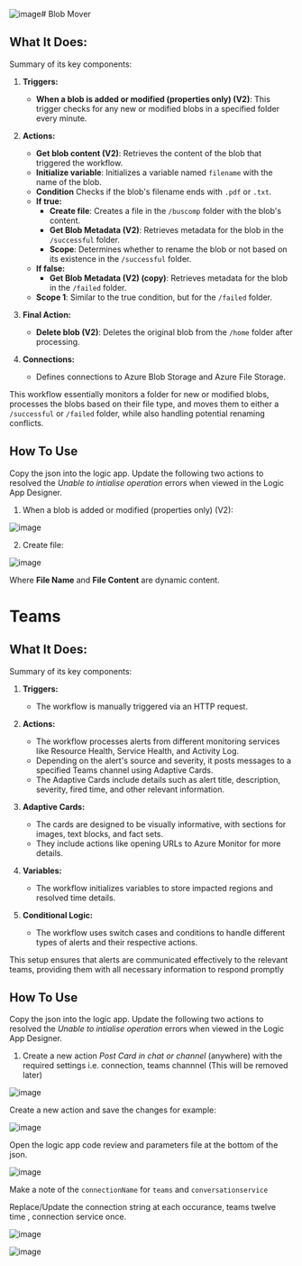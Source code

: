 ![image](https://github.com/user-attachments/assets/bcaa1fe9-cbd8-4298-aff6-0685d8c9e2cd)# Blob Mover
## What It Does:
Summary of its key components:

1. **Triggers:**
    * **When a blob is added or modified (properties only) (V2)**: This trigger checks for any new or modified blobs in a specified folder every minute.

2. **Actions:**
    * **Get blob content (V2)**: Retrieves the content of the blob that triggered the workflow.
    * **Initialize variable**: Initializes a variable named `filename` with the name of the blob.
    * **Condition** Checks if the blob's filename ends with `.pdf` or `.txt`.
    * **If true:**
      * **Create file**: Creates a file in the `/buscomp` folder with the blob's content.
      * **Get Blob Metadata (V2)**: Retrieves metadata for the blob in the `/successful` folder.
      * **Scope**: Determines whether to rename the blob or not based on its existence in the `/successful` folder.
    * **If false:**
      * **Get Blob Metadata (V2) (copy)**: Retrieves metadata for the blob in the `/failed` folder.
    * **Scope 1**: Similar to the true condition, but for the `/failed` folder.

3. **Final Action:**
    * **Delete blob (V2)**: Deletes the original blob from the `/home` folder after processing.

4. **Connections:**
    * Defines connections to Azure Blob Storage and Azure File Storage.

This workflow essentially monitors a folder for new or modified blobs, processes the blobs based on their file type, and moves them to either a `/successful` or `/failed` folder, while also handling potential renaming conflicts.

## How To Use
Copy the json into the logic app. Update the following two actions to resolved the *Unable to intialise operation* errors when viewed in the Logic App Designer.

1. When a blob is added or modified (properties only) (V2): 

![image](https://github.com/user-attachments/assets/ff755249-d229-4158-af47-4985f78c6a65)

2. Create file:

![image](https://github.com/user-attachments/assets/4189b08b-18ec-46e5-95df-0d8acc403af0)

Where **File Name** and **File Content** are dynamic content.

# Teams
## What It Does:
Summary of its key components:

1. **Triggers:**
    * The workflow is manually triggered via an HTTP request.

2. **Actions:**
    * The workflow processes alerts from different monitoring services like Resource Health, Service Health, and Activity Log.
    * Depending on the alert's source and severity, it posts messages to a specified Teams channel using Adaptive Cards.
    * The Adaptive Cards include details such as alert title, description, severity, fired time, and other relevant information.
      
3. **Adaptive Cards:**
    * The cards are designed to be visually informative, with sections for images, text blocks, and fact sets.
    * They include actions like opening URLs to Azure Monitor for more details.

4. **Variables:**
    * The workflow initializes variables to store impacted regions and resolved time details.
  
5. **Conditional Logic:**
    * The workflow uses switch cases and conditions to handle different types of alerts and their respective actions.
  
This setup ensures that alerts are communicated effectively to the relevant teams, providing them with all necessary information to respond promptly

## How To Use
Copy the json into the logic app. Update the following two actions to resolved the *Unable to intialise operation* errors when viewed in the Logic App Designer.
1. Create a new action *Post Card in chat or channel* (anywhere) with the required settings i.e. connection, teams channnel (This will be removed later)
   
![image](https://github.com/user-attachments/assets/d1887160-5e83-40d6-a8e4-bfa2064e7641)

Create a new action and save the changes for example:

![image](https://github.com/user-attachments/assets/c7db7617-a49c-42e5-b00b-6a111a721588)

Open the logic app code review and parameters file at the bottom of the json.


![image](https://github.com/user-attachments/assets/f5a8a809-b834-4036-9017-0b404cd058e7)


Make a note of the `connectionName` for `teams` and `conversationservice`

Replace/Update the connection string at each occurance, teams twelve time , connection service once.


![image](https://github.com/user-attachments/assets/0f05b425-bf81-4b97-9d35-baae9987b75c)

![image](https://github.com/user-attachments/assets/f675da8d-16c7-4d54-b726-1a43478e3fb7)



